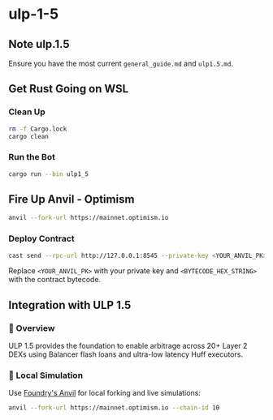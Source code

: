 # ulp-1-5

## Note ulp.1.5
Ensure you have the most current `general_guide.md` and `ulp1.5.md`.

## Get Rust Going on WSL

### Clean Up
```bash
rm -f Cargo.lock
cargo clean
```

### Run the Bot
```bash
cargo run --bin ulp1_5
```

## Fire Up Anvil - Optimism
```bash
anvil --fork-url https://mainnet.optimism.io
```

### Deploy Contract
```bash
cast send --rpc-url http://127.0.0.1:8545 --private-key <YOUR_ANVIL_PK> --create <BYTECODE_HEX_STRING>
```

Replace `<YOUR_ANVIL_PK>` with your private key and `<BYTECODE_HEX_STRING>` with the contract bytecode.

## Integration with ULP 1.5

### 🚀 Overview
ULP 1.5 provides the foundation to enable arbitrage across 20+ Layer 2 DEXs using Balancer flash loans and ultra-low latency Huff executors.

### 🧪 Local Simulation
Use [Foundry's Anvil](https://book.getfoundry.sh/anvil/) for local forking and live simulations:
```bash
anvil --fork-url https://mainnet.optimism.io --chain-id 10
```
